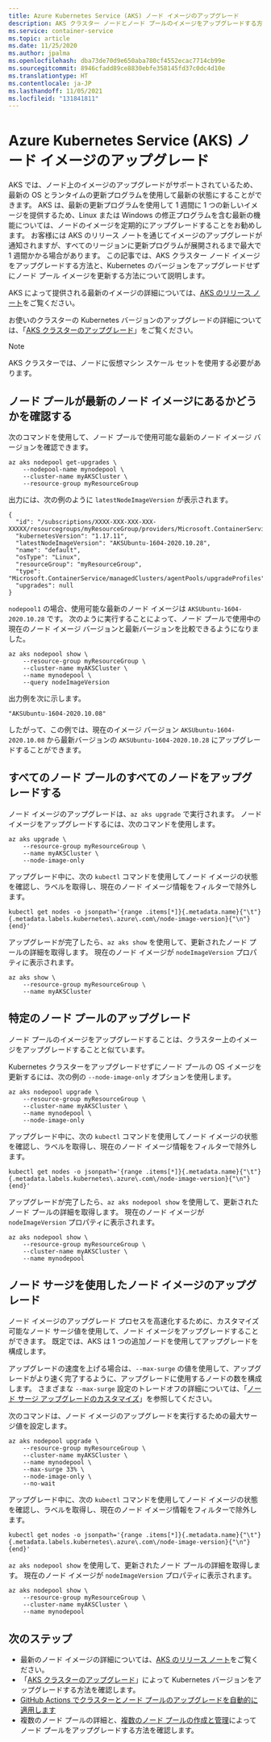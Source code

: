```yaml
---
title: Azure Kubernetes Service (AKS) ノード イメージのアップグレード
description: AKS クラスター ノードとノード プールのイメージをアップグレードする方法について説明します。
ms.service: container-service
ms.topic: article
ms.date: 11/25/2020
ms.author: jpalma
ms.openlocfilehash: dba73de70d9e650aba780cf4552ecac7714cb99e
ms.sourcegitcommit: 8946cfadd89ce8830ebfe358145fd37c0dc4d10e
ms.translationtype: HT
ms.contentlocale: ja-JP
ms.lasthandoff: 11/05/2021
ms.locfileid: "131841811"
---
```

# <a name="azure-kubernetes-service-aks-node-image-upgrade"></a>Azure Kubernetes Service (AKS) ノード イメージのアップグレード

AKS では、ノード上のイメージのアップグレードがサポートされているため、最新の OS とランタイムの更新プログラムを使用して最新の状態にすることができます。 AKS は、最新の更新プログラムを使用して 1 週間に 1 つの新しいイメージを提供するため、Linux または Windows の修正プログラムを含む最新の機能については、ノードのイメージを定期的にアップグレードすることをお勧めします。 お客様には AKS のリリース ノートを通じてイメージのアップグレードが通知されますが、すべてのリージョンに更新プログラムが展開されるまで最大で 1 週間かかる場合があります。 この記事では、AKS クラスター ノード イメージをアップグレードする方法と、Kubernetes のバージョンをアップグレードせずにノード プール イメージを更新する方法について説明します。

AKS によって提供される最新のイメージの詳細については、[AKS のリリース ノート](https://github.com/Azure/AKS/releases)をご覧ください。

お使いのクラスターの Kubernetes バージョンのアップグレードの詳細については、「[AKS クラスターのアップグレード][upgrade-cluster]」をご覧ください。

> [!NOTE]
> AKS クラスターでは、ノードに仮想マシン スケール セットを使用する必要があります。

## <a name="check-if-your-node-pool-is-on-the-latest-node-image"></a>ノード プールが最新のノード イメージにあるかどうかを確認する

次のコマンドを使用して、ノード プールで使用可能な最新のノード イメージ バージョンを確認できます。 

```azurecli
az aks nodepool get-upgrades \
    --nodepool-name mynodepool \
    --cluster-name myAKSCluster \
    --resource-group myResourceGroup
```

出力には、次の例のように `latestNodeImageVersion` が表示されます。

```output
{
  "id": "/subscriptions/XXXX-XXX-XXX-XXX-XXXXX/resourcegroups/myResourceGroup/providers/Microsoft.ContainerService/managedClusters/myAKSCluster/agentPools/nodepool1/upgradeProfiles/default",
  "kubernetesVersion": "1.17.11",
  "latestNodeImageVersion": "AKSUbuntu-1604-2020.10.28",
  "name": "default",
  "osType": "Linux",
  "resourceGroup": "myResourceGroup",
  "type": "Microsoft.ContainerService/managedClusters/agentPools/upgradeProfiles",
  "upgrades": null
}
```

`nodepool1` の場合、使用可能な最新のノード イメージは `AKSUbuntu-1604-2020.10.28` です。 次のように実行することによって、ノード プールで使用中の現在のノード イメージ バージョンと最新バージョンを比較できるようになりました。

```azurecli
az aks nodepool show \
    --resource-group myResourceGroup \
    --cluster-name myAKSCluster \
    --name mynodepool \
    --query nodeImageVersion
```

出力例を次に示します。

```output
"AKSUbuntu-1604-2020.10.08"
```

したがって、この例では、現在のイメージ バージョン `AKSUbuntu-1604-2020.10.08` から最新バージョンの `AKSUbuntu-1604-2020.10.28` にアップグレードすることができます。 

## <a name="upgrade-all-nodes-in-all-node-pools"></a>すべてのノード プールのすべてのノードをアップグレードする

ノード イメージのアップグレードは、`az aks upgrade` で実行されます。 ノード イメージをアップグレードするには、次のコマンドを使用します。

```azurecli
az aks upgrade \
    --resource-group myResourceGroup \
    --name myAKSCluster \
    --node-image-only
```

アップグレード中に、次の `kubectl` コマンドを使用してノード イメージの状態を確認し、ラベルを取得し、現在のノード イメージ情報をフィルターで除外します。

```azurecli
kubectl get nodes -o jsonpath='{range .items[*]}{.metadata.name}{"\t"}{.metadata.labels.kubernetes\.azure\.com\/node-image-version}{"\n"}{end}'
```

アップグレードが完了したら、`az aks show` を使用して、更新されたノード プールの詳細を取得します。 現在のノード イメージが `nodeImageVersion` プロパティに表示されます。

```azurecli
az aks show \
    --resource-group myResourceGroup \
    --name myAKSCluster
```

## <a name="upgrade-a-specific-node-pool"></a>特定のノード プールのアップグレード

ノード プールのイメージをアップグレードすることは、クラスター上のイメージをアップグレードすることと似ています。

Kubernetes クラスターをアップグレードせずにノード プールの OS イメージを更新するには、次の例の `--node-image-only` オプションを使用します。

```azurecli
az aks nodepool upgrade \
    --resource-group myResourceGroup \
    --cluster-name myAKSCluster \
    --name mynodepool \
    --node-image-only
```

アップグレード中に、次の `kubectl` コマンドを使用してノード イメージの状態を確認し、ラベルを取得し、現在のノード イメージ情報をフィルターで除外します。

```azurecli
kubectl get nodes -o jsonpath='{range .items[*]}{.metadata.name}{"\t"}{.metadata.labels.kubernetes\.azure\.com\/node-image-version}{"\n"}{end}'
```

アップグレードが完了したら、`az aks nodepool show` を使用して、更新されたノード プールの詳細を取得します。 現在のノード イメージが `nodeImageVersion` プロパティに表示されます。

```azurecli
az aks nodepool show \
    --resource-group myResourceGroup \
    --cluster-name myAKSCluster \
    --name mynodepool
```

## <a name="upgrade-node-images-with-node-surge"></a>ノード サージを使用したノード イメージのアップグレード

ノード イメージのアップグレード プロセスを高速化するために、カスタマイズ可能なノード サージ値を使用して、ノード イメージをアップグレードすることができます。 既定では、AKS は 1 つの追加ノードを使用してアップグレードを構成します。

アップグレードの速度を上げる場合は、`--max-surge` の値を使用して、アップグレードがより速く完了するように、アップグレードに使用するノードの数を構成します。 さまざまな `--max-surge` 設定のトレードオフの詳細については、「[ノード サージ アップグレードのカスタマイズ][max-surge]」を参照してください。

次のコマンドは、ノード イメージのアップグレードを実行するための最大サージ値を設定します。

```azurecli
az aks nodepool upgrade \
    --resource-group myResourceGroup \
    --cluster-name myAKSCluster \
    --name mynodepool \
    --max-surge 33% \
    --node-image-only \
    --no-wait
```

アップグレード中に、次の `kubectl` コマンドを使用してノード イメージの状態を確認し、ラベルを取得し、現在のノード イメージ情報をフィルターで除外します。

```azurecli
kubectl get nodes -o jsonpath='{range .items[*]}{.metadata.name}{"\t"}{.metadata.labels.kubernetes\.azure\.com\/node-image-version}{"\n"}{end}'
```

`az aks nodepool show` を使用して、更新されたノード プールの詳細を取得します。 現在のノード イメージが `nodeImageVersion` プロパティに表示されます。

```azurecli
az aks nodepool show \
    --resource-group myResourceGroup \
    --cluster-name myAKSCluster \
    --name mynodepool
```

## <a name="next-steps"></a>次のステップ

- 最新のノード イメージの詳細については、[AKS のリリース ノート](https://github.com/Azure/AKS/releases)をご覧ください。
- 「[AKS クラスターのアップグレード][upgrade-cluster]」によって Kubernetes バージョンをアップグレードする方法を確認します。
- [GitHub Actions でクラスターとノード プールのアップグレードを自動的に適用します][github-schedule]
- 複数のノード プールの詳細と、[複数のノード プールの作成と管理][use-multiple-node-pools]によってノード プールをアップグレードする方法を確認します。

<!-- LINKS - internal -->
[upgrade-cluster]: upgrade-cluster.md
[github-schedule]: node-upgrade-github-actions.md
[use-multiple-node-pools]: use-multiple-node-pools.md
[max-surge]: upgrade-cluster.md#customize-node-surge-upgrade
[az-extension-add]: /cli/azure/extension#az_extension_add
[az-extension-update]: /cli/azure/extension#az_extension_update
